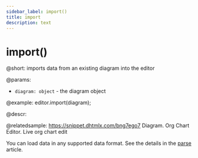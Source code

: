 ```yaml
---
sidebar_label: import()
title: import
description: text
---
```


# import()

@short: imports data from an existing diagram into the editor

@params:
- `diagram: object` - the diagram object

@example:
editor.import(diagram);

@descr:


@relatedsample:
https://snippet.dhtmlx.com/bng7ego7 Diagram. Org Chart Editor. Live org chart edit

You can load data in any supported data format. See the details in the [parse](api/data/methods/parse.md) article.